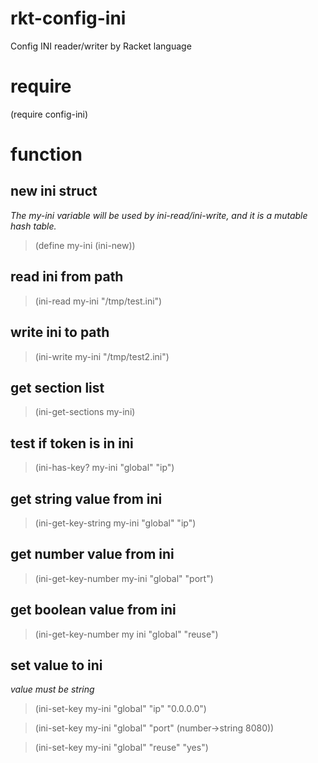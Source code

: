 # rkt-config-ini
Config INI reader/writer by Racket language

# require
(require config-ini)

# function
## new ini struct
*The my-ini variable will be used by ini-read/ini-write, and it
is a mutable hash table.*
> (define my-ini (ini-new))

## read ini from path
> (ini-read my-ini "/tmp/test.ini")

## write ini to path
> (ini-write my-ini "/tmp/test2.ini")

## get section list
> (ini-get-sections my-ini)

## test if token is in ini
> (ini-has-key? my-ini "global" "ip")

## get string value from ini
> (ini-get-key-string my-ini "global" "ip")

## get number value from ini
> (ini-get-key-number my-ini "global" "port")

## get boolean value from ini
> (ini-get-key-number my ini "global" "reuse")

## set value to ini
*value must be string*
> (ini-set-key my-ini "global" "ip" "0.0.0.0")

> (ini-set-key my-ini "global" "port" (number->string 8080))

> (ini-set-key my-ini "global" "reuse" "yes")
